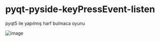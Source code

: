 # pyqt-pyside-keyPressEvent-listen
pyqt5 ile yapılmış harf bulmaca oyunu 


![image](https://user-images.githubusercontent.com/49458946/184250671-336d1572-8bdc-4f00-977d-56e9721f4a4c.png)
